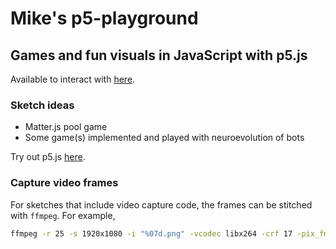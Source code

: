 # Mike's p5-playground
## Games and fun visuals in JavaScript with p5.js
Available to interact with [here](https://mikecroall.github.io/p5-playground/).

### Sketch ideas
- Matter.js pool game
- Some game(s) implemented and played with neuroevolution of bots

Try out p5.js [here](https://p5js.org/).

### Capture video frames
For sketches that include video capture code, the frames can be stitched with `ffmpeg`. For example,
```bash
ffmpeg -r 25 -s 1920x1080 -i "%07d.png" -vcodec libx264 -crf 17 -pix_fmt yuv420p output.mp4
```
